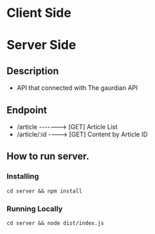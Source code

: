 # Client Side


# Server Side

## Description
-  API that connected with The gaurdian API

## Endpoint
- /article -------> [GET] Article List
- /article/:id ----> [GET] Content by Article ID

## How to run server.

### Installing
```
cd server && npm install
```

### Running Locally

```
cd server && node dist/index.js
```
